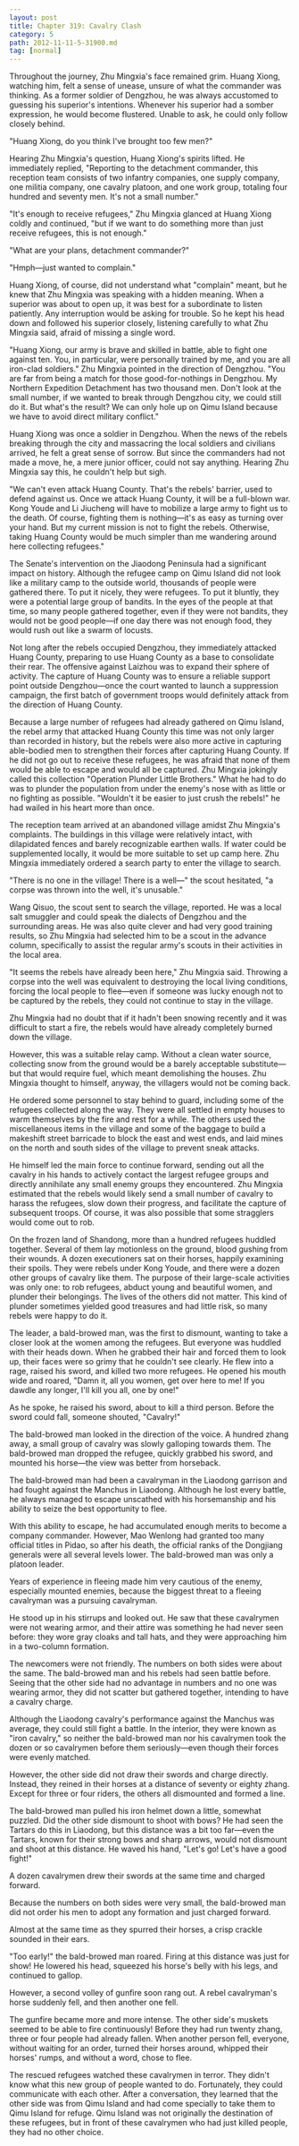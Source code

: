```yaml
---
layout: post
title: Chapter 319: Cavalry Clash
category: 5
path: 2012-11-11-5-31900.md
tag: [normal]
---
```


Throughout the journey, Zhu Mingxia's face remained grim. Huang Xiong, watching him, felt a sense of unease, unsure of what the commander was thinking. As a former soldier of Dengzhou, he was always accustomed to guessing his superior's intentions. Whenever his superior had a somber expression, he would become flustered. Unable to ask, he could only follow closely behind.

"Huang Xiong, do you think I've brought too few men?"

Hearing Zhu Mingxia's question, Huang Xiong's spirits lifted. He immediately replied, "Reporting to the detachment commander, this reception team consists of two infantry companies, one supply company, one militia company, one cavalry platoon, and one work group, totaling four hundred and seventy men. It's not a small number."

"It's enough to receive refugees," Zhu Mingxia glanced at Huang Xiong coldly and continued, "but if we want to do something more than just receive refugees, this is not enough."

"What are your plans, detachment commander?"

"Hmph—just wanted to complain."

Huang Xiong, of course, did not understand what "complain" meant, but he knew that Zhu Mingxia was speaking with a hidden meaning. When a superior was about to open up, it was best for a subordinate to listen patiently. Any interruption would be asking for trouble. So he kept his head down and followed his superior closely, listening carefully to what Zhu Mingxia said, afraid of missing a single word.

"Huang Xiong, our army is brave and skilled in battle, able to fight one against ten. You, in particular, were personally trained by me, and you are all iron-clad soldiers." Zhu Mingxia pointed in the direction of Dengzhou. "You are far from being a match for those good-for-nothings in Dengzhou. My Northern Expedition Detachment has two thousand men. Don't look at the small number, if we wanted to break through Dengzhou city, we could still do it. But what's the result? We can only hole up on Qimu Island because we have to avoid direct military conflict."

Huang Xiong was once a soldier in Dengzhou. When the news of the rebels breaking through the city and massacring the local soldiers and civilians arrived, he felt a great sense of sorrow. But since the commanders had not made a move, he, a mere junior officer, could not say anything. Hearing Zhu Mingxia say this, he couldn't help but sigh.

"We can't even attack Huang County. That's the rebels' barrier, used to defend against us. Once we attack Huang County, it will be a full-blown war. Kong Youde and Li Jiucheng will have to mobilize a large army to fight us to the death. Of course, fighting them is nothing—it's as easy as turning over your hand. But my current mission is not to fight the rebels. Otherwise, taking Huang County would be much simpler than me wandering around here collecting refugees."

The Senate's intervention on the Jiaodong Peninsula had a significant impact on history. Although the refugee camp on Qimu Island did not look like a military camp to the outside world, thousands of people were gathered there. To put it nicely, they were refugees. To put it bluntly, they were a potential large group of bandits. In the eyes of the people at that time, so many people gathered together, even if they were not bandits, they would not be good people—if one day there was not enough food, they would rush out like a swarm of locusts.

Not long after the rebels occupied Dengzhou, they immediately attacked Huang County, preparing to use Huang County as a base to consolidate their rear. The offensive against Laizhou was to expand their sphere of activity. The capture of Huang County was to ensure a reliable support point outside Dengzhou—once the court wanted to launch a suppression campaign, the first batch of government troops would definitely attack from the direction of Huang County.

Because a large number of refugees had already gathered on Qimu Island, the rebel army that attacked Huang County this time was not only larger than recorded in history, but the rebels were also more active in capturing able-bodied men to strengthen their forces after capturing Huang County. If he did not go out to receive these refugees, he was afraid that none of them would be able to escape and would all be captured. Zhu Mingxia jokingly called this collection "Operation Plunder Little Brothers." What he had to do was to plunder the population from under the enemy's nose with as little or no fighting as possible. "Wouldn't it be easier to just crush the rebels!" he had wailed in his heart more than once.

The reception team arrived at an abandoned village amidst Zhu Mingxia's complaints. The buildings in this village were relatively intact, with dilapidated fences and barely recognizable earthen walls. If water could be supplemented locally, it would be more suitable to set up camp here. Zhu Mingxia immediately ordered a search party to enter the village to search.

"There is no one in the village! There is a well—" the scout hesitated, "a corpse was thrown into the well, it's unusable."

Wang Qisuo, the scout sent to search the village, reported. He was a local salt smuggler and could speak the dialects of Dengzhou and the surrounding areas. He was also quite clever and had very good training results, so Zhu Mingxia had selected him to be a scout in the advance column, specifically to assist the regular army's scouts in their activities in the local area.

"It seems the rebels have already been here," Zhu Mingxia said. Throwing a corpse into the well was equivalent to destroying the local living conditions, forcing the local people to flee—even if someone was lucky enough not to be captured by the rebels, they could not continue to stay in the village.

Zhu Mingxia had no doubt that if it hadn't been snowing recently and it was difficult to start a fire, the rebels would have already completely burned down the village.

However, this was a suitable relay camp. Without a clean water source, collecting snow from the ground would be a barely acceptable substitute—but that would require fuel, which meant demolishing the houses. Zhu Mingxia thought to himself, anyway, the villagers would not be coming back.

He ordered some personnel to stay behind to guard, including some of the refugees collected along the way. They were all settled in empty houses to warm themselves by the fire and rest for a while. The others used the miscellaneous items in the village and some of the baggage to build a makeshift street barricade to block the east and west ends, and laid mines on the north and south sides of the village to prevent sneak attacks.

He himself led the main force to continue forward, sending out all the cavalry in his hands to actively contact the largest refugee groups and directly annihilate any small enemy groups they encountered. Zhu Mingxia estimated that the rebels would likely send a small number of cavalry to harass the refugees, slow down their progress, and facilitate the capture of subsequent troops. Of course, it was also possible that some stragglers would come out to rob.

On the frozen land of Shandong, more than a hundred refugees huddled together. Several of them lay motionless on the ground, blood gushing from their wounds. A dozen executioners sat on their horses, happily examining their spoils. They were rebels under Kong Youde, and there were a dozen other groups of cavalry like them. The purpose of their large-scale activities was only one: to rob refugees, abduct young and beautiful women, and plunder their belongings. The lives of the others did not matter. This kind of plunder sometimes yielded good treasures and had little risk, so many rebels were happy to do it.

The leader, a bald-browed man, was the first to dismount, wanting to take a closer look at the women among the refugees. But everyone was huddled with their heads down. When he grabbed their hair and forced them to look up, their faces were so grimy that he couldn't see clearly. He flew into a rage, raised his sword, and killed two more refugees. He opened his mouth wide and roared, "Damn it, all you women, get over here to me! If you dawdle any longer, I'll kill you all, one by one!"

As he spoke, he raised his sword, about to kill a third person. Before the sword could fall, someone shouted, "Cavalry!"

The bald-browed man looked in the direction of the voice. A hundred zhang away, a small group of cavalry was slowly galloping towards them. The bald-browed man dropped the refugee, quickly grabbed his sword, and mounted his horse—the view was better from horseback.

The bald-browed man had been a cavalryman in the Liaodong garrison and had fought against the Manchus in Liaodong. Although he lost every battle, he always managed to escape unscathed with his horsemanship and his ability to seize the best opportunity to flee.

With this ability to escape, he had accumulated enough merits to become a company commander. However, Mao Wenlong had granted too many official titles in Pidao, so after his death, the official ranks of the Dongjiang generals were all several levels lower. The bald-browed man was only a platoon leader.

Years of experience in fleeing made him very cautious of the enemy, especially mounted enemies, because the biggest threat to a fleeing cavalryman was a pursuing cavalryman.

He stood up in his stirrups and looked out. He saw that these cavalrymen were not wearing armor, and their attire was something he had never seen before: they wore gray cloaks and tall hats, and they were approaching him in a two-column formation.

The newcomers were not friendly. The numbers on both sides were about the same. The bald-browed man and his rebels had seen battle before. Seeing that the other side had no advantage in numbers and no one was wearing armor, they did not scatter but gathered together, intending to have a cavalry charge.

Although the Liaodong cavalry's performance against the Manchus was average, they could still fight a battle. In the interior, they were known as "iron cavalry," so neither the bald-browed man nor his cavalrymen took the dozen or so cavalrymen before them seriously—even though their forces were evenly matched.

However, the other side did not draw their swords and charge directly. Instead, they reined in their horses at a distance of seventy or eighty zhang. Except for three or four riders, the others all dismounted and formed a line.

The bald-browed man pulled his iron helmet down a little, somewhat puzzled. Did the other side dismount to shoot with bows? He had seen the Tartars do this in Liaodong, but this distance was a bit too far—even the Tartars, known for their strong bows and sharp arrows, would not dismount and shoot at this distance. He waved his hand, "Let's go! Let's have a good fight!"

A dozen cavalrymen drew their swords at the same time and charged forward.

Because the numbers on both sides were very small, the bald-browed man did not order his men to adopt any formation and just charged forward.

Almost at the same time as they spurred their horses, a crisp crackle sounded in their ears.

"Too early!" the bald-browed man roared. Firing at this distance was just for show! He lowered his head, squeezed his horse's belly with his legs, and continued to gallop.

However, a second volley of gunfire soon rang out. A rebel cavalryman's horse suddenly fell, and then another one fell.

The gunfire became more and more intense. The other side's muskets seemed to be able to fire continuously! Before they had run twenty zhang, three or four people had already fallen. When another person fell, everyone, without waiting for an order, turned their horses around, whipped their horses' rumps, and without a word, chose to flee.

The rescued refugees watched these cavalrymen in terror. They didn't know what this new group of people wanted to do. Fortunately, they could communicate with each other. After a conversation, they learned that the other side was from Qimu Island and had come specially to take them to Qimu Island for refuge. Qimu Island was not originally the destination of these refugees, but in front of these cavalrymen who had just killed people, they had no other choice.